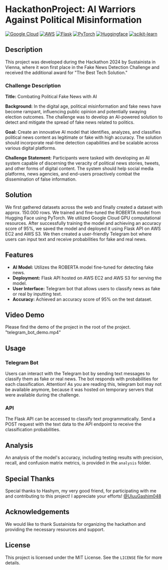 # HackathonProject: AI Warriors Against Political Misinformation

[![Google Cloud](https://img.shields.io/badge/Google%20Cloud-4285F4?style=for-the-badge&logo=google-cloud&logoColor=white)](https://cloud.google.com/)
[![AWS](https://img.shields.io/badge/AWS-232F3E?style=for-the-badge&logo=amazon-aws&logoColor=white)](https://aws.amazon.com/)
[![Flask](https://img.shields.io/badge/Flask-000000?style=for-the-badge&logo=flask&logoColor=white)](https://flask.palletsprojects.com/)
[![PyTorch](https://img.shields.io/badge/PyTorch-EE4C2C?style=for-the-badge&logo=pytorch&logoColor=white)](https://pytorch.org/)
[![Huggingface](https://img.shields.io/badge/Huggingface-FFD700?style=for-the-badge&logo=huggingface&logoColor=white)](https://huggingface.co/)
[![scikit-learn](https://img.shields.io/badge/scikit--learn-F7931E?style=for-the-badge&logo=scikit-learn&logoColor=white)](https://scikit-learn.org/)

## Description
This project was developed during the Hackathon 2024 by Sustainista in Vienna, where it won first place in the Fake News Detection Challenge and received the additional award for "The Best Tech Solution."

### Challenge Description
**Title:** Combating Political Fake News with AI

**Background:** In the digital age, political misinformation and fake news have become rampant, influencing public opinion and potentially swaying election outcomes. The challenge was to develop an AI-powered solution to detect and mitigate the spread of fake news related to politics.

**Goal:** Create an innovative AI model that identifies, analyzes, and classifies political news content as legitimate or fake with high accuracy. The solution should incorporate real-time detection capabilities and be scalable across various digital platforms.

**Challenge Statement:** Participants were tasked with developing an AI system capable of discerning the veracity of political news stories, tweets, and other forms of digital content. The system should help social media platforms, news agencies, and end-users proactively combat the dissemination of false information.

## Solution
We first gathered datasets across the web and finally created a dataset with approx. 150.000 rows. We trained and fine-tuned the ROBERTA model from Hugging Face using PyTorch. We utilized Google Cloud GPU computational resources. After successfully training the model and achieving an accuracy score of 95%, we saved the model and deployed it using Flask API on AWS EC2 and AWS S3. We then created a user-friendly Telegram bot where users can input text and receive probabilities for fake and real news.

## Features
- **AI Model:** Utilizes the ROBERTA model fine-tuned for detecting fake news.
- **Deployment:** Flask API hosted on AWS EC2 and AWS S3 for serving the model.
- **User Interface:** Telegram bot that allows users to classify news as fake or real by inputting text.
- **Accuracy:** Achieved an accuracy score of 95% on the test dataset.

## Video Demo

Please find the demo of the project in the root of the project. "telegram_bot_demo.mp4"

## Usage
### Telegram Bot
Users can interact with the Telegram bot by sending text messages to classify them as fake or real news. The bot responds with probabilities for each classification. Attention! As you are reading this, telegram bot may not be available anymore, because it was hosted on temporary servers that were available during the challenge.

### API
The Flask API can be accessed to classify text programmatically. Send a POST request with the text data to the API endpoint to receive the classification probabilities.

## Analysis
An analysis of the model's accuracy, including testing results with precision, recall, and confusion matrix metrics, is provided in the `analysis` folder.

## Special Thanks
Special thanks to Hashym, my very good friend, for participating with me and contributing to this project! I appreciate your efforts! [@UluuGashim048](https://github.com/UluuGashim048)

## Acknowledgements
We would like to thank Sustainista for organizing the hackathon and providing the necessary resources and support.

## License
This project is licensed under the MIT License. See the `LICENSE` file for more details.
